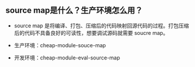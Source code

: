 ## source map是什么？生产环境怎么用？
- source map 是将编译、打包、压缩后的代码映射回源代码的过程。打包压缩后的代码不具备良好的可读性，想要调试源码就需要 soucre map。

- 生产环境：cheap-module-souce-map
- 开发环境：cheap-module-eval-source-map

